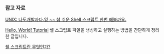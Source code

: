 ### 참고 자료

[UNIX: 나도개발자다.잉 ~~ 참 쉬운 Shell 스크립트 한번 해볼까요.](http://webtn.tistory.com/entry/UNIX-나도개발자다-잉-참-쉬운-Shell-스크립트-한번-해볼까요)

[Hello, World! Tutorial](https://bash.cyberciti.biz/guide/Hello,_World!_Tutorial) 쉘 스크립트 파일을 생성하고 실행하는 방법을 간단하게 정리한 글입니다.

[쉘 스크립트란 무엇인가?](http://blogger.pe.kr/320)